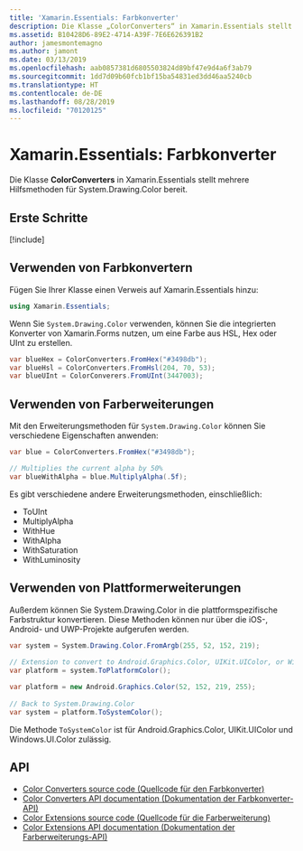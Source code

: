 ```yaml
---
title: 'Xamarin.Essentials: Farbkonverter'
description: Die Klasse „ColorConverters“ in Xamarin.Essentials stellt mehrere Hilfs- und Erweiterungsmethoden für System.Drawing.Color bereit.
ms.assetid: B10428D6-89E2-4714-A39F-7E6E626391B2
author: jamesmontemagno
ms.author: jamont
ms.date: 03/13/2019
ms.openlocfilehash: aab0857381d6805503824d89bf47e9d4a6f3ab79
ms.sourcegitcommit: 1dd7d09b60fcb1bf15ba54831ed3dd46aa5240cb
ms.translationtype: HT
ms.contentlocale: de-DE
ms.lasthandoff: 08/28/2019
ms.locfileid: "70120125"
---
```

# <a name="xamarinessentials-color-converters"></a>Xamarin.Essentials: Farbkonverter

Die Klasse **ColorConverters** in Xamarin.Essentials stellt mehrere Hilfsmethoden für System.Drawing.Color bereit.

## <a name="get-started"></a>Erste Schritte

[!include[](~/essentials/includes/get-started.md)]

## <a name="using-color-converters"></a>Verwenden von Farbkonvertern

Fügen Sie Ihrer Klasse einen Verweis auf Xamarin.Essentials hinzu:

```csharp
using Xamarin.Essentials;
```

Wenn Sie `System.Drawing.Color` verwenden, können Sie die integrierten Konverter von Xamarin.Forms nutzen, um eine Farbe aus HSL, Hex oder UInt zu erstellen.

```csharp
var blueHex = ColorConverters.FromHex("#3498db");
var blueHsl = ColorConverters.FromHsl(204, 70, 53);
var blueUInt = ColorConverers.FromUInt(3447003);
```

## <a name="using-color-extensions"></a>Verwenden von Farberweiterungen

Mit den Erweiterungsmethoden für `System.Drawing.Color` können Sie verschiedene Eigenschaften anwenden:

```csharp
var blue = ColorConverters.FromHex("#3498db");

// Multiplies the current alpha by 50%
var blueWithAlpha = blue.MultiplyAlpha(.5f);
```

Es gibt verschiedene andere Erweiterungsmethoden, einschließlich:

- ToUInt
- MultiplyAlpha
- WithHue
- WithAlpha
- WithSaturation
- WithLuminosity


## <a name="using-platform-extensions"></a>Verwenden von Plattformerweiterungen

Außerdem können Sie System.Drawing.Color in die plattformspezifische Farbstruktur konvertieren. Diese Methoden können nur über die iOS-, Android- und UWP-Projekte aufgerufen werden.

```csharp
var system = System.Drawing.Color.FromArgb(255, 52, 152, 219);
 
// Extension to convert to Android.Graphics.Color, UIKit.UIColor, or Windows.UI.Color
var platform = system.ToPlatformColor();
```


```csharp
var platform = new Android.Graphics.Color(52, 152, 219, 255);
 
// Back to System.Drawing.Color
var system = platform.ToSystemColor();
```

Die Methode `ToSystemColor` ist für Android.Graphics.Color, UIKit.UIColor und Windows.UI.Color zulässig.


## <a name="api"></a>API

- [Color Converters source code (Quellcode für den Farbkonverter)](https://github.com/xamarin/Essentials/tree/master/Xamarin.Essentials/Types/ColorConverters.shared.cs)
- [Color Converters API documentation (Dokumentation der Farbkonverter-API)](xref:Xamarin.Essentials.ColorConverters)
- [Color Extensions source code (Quellcode für die Farberweiterung)](https://github.com/xamarin/Essentials/tree/master/Xamarin.Essentials/Types/ColorConverters.shared.cs)
- [Color Extensions API documentation (Dokumentation der Farberweiterungs-API)](xref:Xamarin.Essentials.ColorExtensions)
